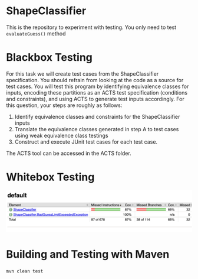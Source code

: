 # ShapeClassifier
This is the repository to experiment with testing. You only need to test `evaluateGuess()` method

# Blackbox Testing

For this task we will create test cases from the ShapeClassifier specification. You should
refrain from looking at the code as a source for test cases. You will test this program by identifying
equivalence classes for inputs, encoding these partitions as an ACTS test specification (conditions
and constraints), and using ACTS to generate test inputs accordingly. For this question, your steps
are roughly as follows:

1. Identify equivalence classes and constraints for the ShapeClassifier inputs
2. Translate the equivalence classes generated in step A to test cases using weak equivalence class testings
3. Construct and execute JUnit test cases for each test case.

The ACTS tool can be accessed in the ACTS folder.

# Whitebox Testing

![Whitebox Testing Result](WhiteboxTestingResult.png)

# Building and Testing with Maven

`mvn clean test`
